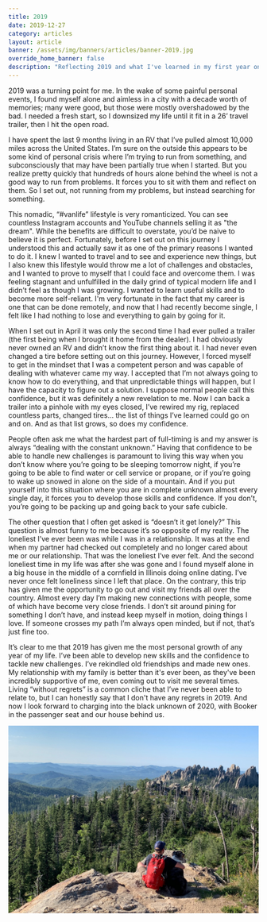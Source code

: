 ```yaml
---
title: 2019
date: 2019-12-27
category: articles
layout: article
banner: /assets/img/banners/articles/banner-2019.jpg
override_home_banner: false
description: "Reflecting 2019 and what I've learned in my first year on the road"
---
```


<p>2019 was a turning point for me. In the wake of some painful personal events, I found myself alone and aimless in a city with a decade worth of memories; many were good, but those were mostly overshadowed by the bad. I needed a fresh start, so I downsized my life until it fit in a 26’ travel trailer, then I hit the open road.</p>

<p>I have spent the last 9 months living in an RV that I’ve pulled almost 10,000 miles across the United States. I’m sure on the outside this appears to be some kind of personal crisis where I’m trying to run from something, and subconsciously that may have been partially true when I started. But you realize pretty quickly that hundreds of hours alone behind the wheel is not a good way to run from problems. It forces you to sit with them and reflect on them. So I set out, not running from my problems, but instead searching for something.</p>

<p>This nomadic, “#vanlife” lifestyle is very romanticized. You can see countless Instagram accounts and YouTube channels selling it as "the dream". While the benefits are difficult to overstate, you’d be naive to believe it is perfect. Fortunately, before I set out on this journey I understood this and actually saw it as one of the primary reasons I wanted to do it. I knew I wanted to travel and to see and experience new things, but I also knew this lifestyle would throw me a lot of challenges and obstacles, and I wanted to prove to myself that I could face and overcome them. I was feeling stagnant and unfulfilled in the daily grind of typical modern life and I didn’t feel as though I was growing. I wanted to learn useful skills and to become more self-reliant. I'm very fortunate in the fact that my career is one that can be done remotely, and now that I had recently become single, I felt like I had nothing to lose and everything to gain by going for it.</p>

<p>When I set out in April it was only the second time I had ever pulled a trailer (the first being when I brought it home from the dealer). I had obviously never owned an RV and didn’t know the first thing about it. I had never even changed a tire before setting out on this journey. However, I forced myself to get in the mindset that I was a competent person and was capable of dealing with whatever came my way. I accepted that I’m not always going to know how to do everything, and that unpredictable things will happen, but I have the capacity to figure out a solution. I suppose normal people call this confidence, but it was definitely a new revelation to me. Now I can back a trailer into a pinhole with my eyes closed, I’ve rewired my rig, replaced countless parts, changed tires… the list of things I’ve learned could go on and on. And as that list grows, so does my confidence.</p>

<p>People often ask me what the hardest part of full-timing is and my answer is always “dealing with the constant unknown.” Having that confidence to be able to handle new challenges is paramount to living this way when you don’t know where you’re going to be sleeping tomorrow night, if you’re going to be able to find water or cell service or propane, or if you’re going to wake up snowed in alone on the side of a mountain. And if you put yourself into this situation where you are in complete unknown almost every single day, it forces you to develop those skills and confidence. If you don’t, you’re going to be packing up and going back to your safe cubicle.</p>

<p>The other question that I often get asked is “doesn’t it get lonely?” This question is almost funny to me because it’s so opposite of my reality. The loneliest I’ve ever been was while I was in a relationship. It was at the end when my partner had checked out completely and no longer cared about me or our relationship. That was the loneliest I’ve ever felt. And the second loneliest time in my life was after she was gone and I found myself alone in a big house in the middle of a cornfield in Illinois doing online dating. I’ve never once felt loneliness since I left that place. On the contrary, this trip has given me the opportunity to go out and visit my friends all over the country. Almost every day I’m making new connections with people, some of which have become very close friends. I don’t sit around pining for something I don’t have, and instead keep myself in motion, doing things I love. If someone crosses my path I’m always open minded, but if not, that’s just fine too.</p>

<p>It’s clear to me that 2019 has given me the most personal growth of any year of my life. I’ve been able to develop new skills and the confidence to tackle new challenges. I’ve rekindled old friendships and made new ones. My relationship with my family is better than it's ever been, as they've been incredibly supportive of me, even coming out to visit me several times. Living “without regrets” is a common cliche that I’ve never been able to relate to, but I can honestly say that I don't have any regrets in 2019. And now I look forward to charging into the black unknown of 2020, with Booker in the passenger seat and our house behind us.</p>

<img class="mt-5" src="/assets/img/articles/2019.jpg" />

